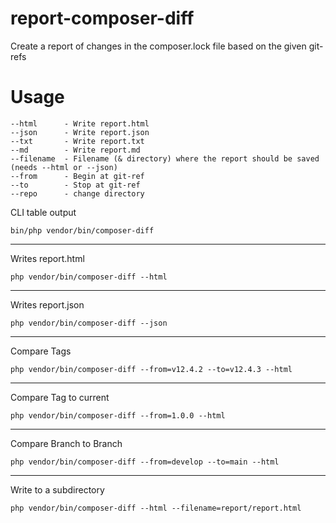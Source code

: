 # report-composer-diff

Create a report of changes in the composer.lock file based on the given git-refs

# Usage

```
--html      - Write report.html
--json      - Write report.json
--txt       - Write report.txt
--md        - Write report.md
--filename  - Filename (& directory) where the report should be saved (needs --html or --json)
--from      - Begin at git-ref
--to        - Stop at git-ref
--repo      - change directory
```


CLI table output

`bin/php vendor/bin/composer-diff`

---

Writes report.html

`php vendor/bin/composer-diff --html`

---

Writes report.json

`php vendor/bin/composer-diff --json`

---

Compare Tags

`php vendor/bin/composer-diff --from=v12.4.2 --to=v12.4.3 --html` 

---

Compare Tag to current

`php vendor/bin/composer-diff --from=1.0.0 --html`

---

Compare Branch to Branch

`php vendor/bin/composer-diff --from=develop --to=main --html`

---

Write to a subdirectory

`php vendor/bin/composer-diff --html --filename=report/report.html`